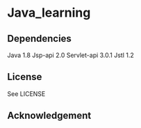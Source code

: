 # Java_learning

## Dependencies

Java 1.8
Jsp-api 2.0
Servlet-api 3.0.1
Jstl 1.2

## License

See LICENSE

## Acknowledgement


